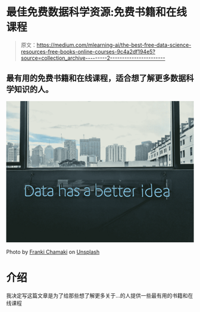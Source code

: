 # 最佳免费数据科学资源:免费书籍和在线课程

> 原文：<https://medium.com/mlearning-ai/the-best-free-data-science-resources-free-books-online-courses-9c4a2df194e5?source=collection_archive---------2----------------------->

## 最有用的免费书籍和在线课程，适合想了解更多数据科学知识的人。

![](img/c5618d1b4e79f24ed191ac7fa2bc109c.png)

Photo by [Franki Chamaki](https://unsplash.com/@franki?utm_source=unsplash&utm_medium=referral&utm_content=creditCopyText) on [Unsplash](https://unsplash.com/s/photos/data-science?utm_source=unsplash&utm_medium=referral&utm_content=creditCopyText)

# 介绍

我决定写这篇文章是为了给那些想了解更多关于…的人提供一些最有用的书籍和在线课程